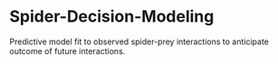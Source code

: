 # Spider-Decision-Modeling
Predictive model fit to observed spider-prey interactions to anticipate outcome of future interactions.

